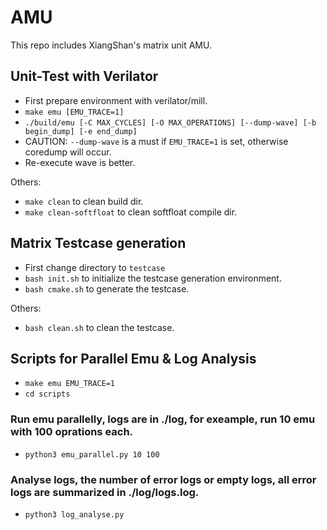 # AMU
This repo includes XiangShan's matrix unit AMU.


## Unit-Test with Verilator

* First prepare environment with verilator/mill.
* `make emu [EMU_TRACE=1]`
* `./build/emu [-C MAX_CYCLES] [-O MAX_OPERATIONS] [--dump-wave] [-b begin_dump] [-e end_dump]`
* CAUTION: `--dump-wave` is a must if `EMU_TRACE=1` is set, otherwise coredump will occur.
* Re-execute wave is better.

Others:

* `make clean` to clean build dir.
* `make clean-softfloat` to clean softfloat compile dir.


## Matrix Testcase generation

* First change directory to `testcase`
* `bash init.sh` to initialize the testcase generation environment.
* `bash cmake.sh` to generate the testcase.

Others:

* `bash clean.sh` to clean the testcase.


## Scripts for Parallel Emu & Log Analysis

* `make emu EMU_TRACE=1`
* `cd scripts`
### Run emu parallelly, logs are in ./log, for exeample, run 10 emu with 100 oprations each.
* `python3 emu_parallel.py 10 100`
### Analyse logs, the number of error logs or empty logs, all error logs are summarized in ./log/logs.log.
* `python3 log_analyse.py`